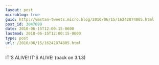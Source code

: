 ```yaml
---
layout: post
microblog: true
guid: http://vmstan-tweets.micro.blog/2010/06/15/16242874805.html
post_id: 3047699
date: 2010-06-15T12:00:15-0600
lastmod: 2010-06-15T12:00:15-0600
type: post
url: /2010/06/15/16242874805.html
---
```

IT'S ALIVE! IT'S ALIVE! (back on 3.1.3)
